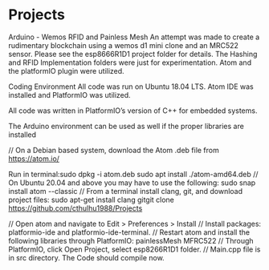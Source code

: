 # Projects

Arduino - Wemos RFID and Painless Mesh An attempt was made to create a rudimentary blockchain using a wemos d1 mini clone and an MRC522 sensor. Please see the esp8666R1D1 project folder for details. The Hashing and RFID Implementation folders were just for experimentation. Atom and the platformIO plugin were utilized.


Coding Environment
All code was run on Ubuntu 18.04 LTS. Atom IDE was installed and PlatformIO was utilized. 

All code was written in PlatformIO’s version of C++ for embedded systems. 

The Arduino environment can be used as well if the proper libraries are installed

// On a Debian based system, download the Atom .deb file from https://atom.io/ 

Run in terminal:sudo dpkg -i atom.deb
sudo apt install ./atom-amd64.deb
// On Ubuntu 20.04 and above you may have to use the following: sudo snap install atom --classic
// From a terminal install clang, git, and download project files:
sudo apt-get install clang gitgit 
clone https://github.com/cthulhu1988/Projects

// Open atom and navigate to Edit > Preferences > Install
// Install packages: platformio-ide and platformio-ide-terminal.
// Restart atom and install the following libraries through PlatformIO: painlessMesh MFRC522
// Through PlatformIO, click Open Project, select esp8266R1D1 folder.
// Main.cpp file is in src directory. The Code should compile now.

